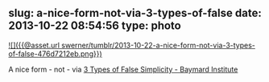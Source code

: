 slug: a-nice-form-not-via-3-types-of-false
date: 2013-10-22 08:54:56
type: photo
---

[![]({{@asset.url swerner/tumblr/2013-10-22-a-nice-form-not-via-3-types-of-false-476d7212eb.png}})](http://baymard.com/blog/false-simplicity)

A nice form - not - via [3 Types of False Simplicity - Baymard Institute](http://baymard.com/blog/false-simplicity)

